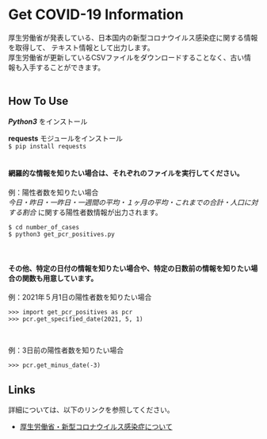 # Get COVID-19 Information

厚生労働省が発表している、日本国内の新型コロナウイルス感染症に関する情報を取得して、
テキスト情報として出力します。<br>
厚生労働省が更新しているCSVファイルをダウンロードすることなく、古い情報も入手することができます。
<br>
<br>
## How To Use
***Python3*** をインストール<br>

**requests** モジュールをインストール
<br>
`$ pip install requests`
<br><br>
#### 網羅的な情報を知りたい場合は、それぞれのファイルを実行してください。<br>
例：陽性者数を知りたい場合<br>
*今日・昨日・一昨日・一週間の平均・１ヶ月の平均・これまでの合計・人口に対する割合* に関する陽性者数情報が出力されます。<br>
```
$ cd number_of_cases
$ python3 get_pcr_positives.py
```
<br>

#### その他、特定の日付の情報を知りたい場合や、特定の日数前の情報を知りたい場合の関数も用意しています。<br>
例：2021年５月1日の陽性者数を知りたい場合<br>
```
>>> import get_pcr_positives as pcr
>>> pcr.get_specified_date(2021, 5, 1)
```
<br>

例：3日前の陽性者数を知りたい場合<br>
```
>>> pcr.get_minus_date(-3)
```

## Links

詳細については、以下のリンクを参照してください。<br>
- [厚生労働省・新型コロナウイルス感染症について](https://www.mhlw.go.jp/stf/covid-19/kokunainohasseijoukyou.html)
